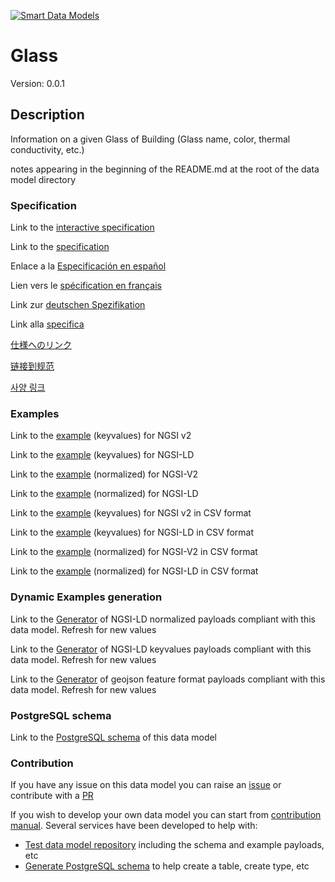 [![Smart Data Models](https://smartdatamodels.org/wp-content/uploads/2022/01/SmartDataModels_logo.png "Logo")](https://smartdatamodels.org)
# Glass
Version: 0.0.1

## Description 

Information on a given Glass of Building (Glass name, color, thermal conductivity, etc.)

notes appearing in the beginning of the README.md at the root of the data model directory
### Specification

Link to the [interactive specification](https://swagger.lab.fiware.org/?url=https://smart-data-models.github.io/dataModel.ZEB/Glass/swagger.yaml)

Link to the [specification](https://github.com/smart-data-models/dataModel.ZEB/blob/master/Glass/doc/spec.md)

Enlace a la [Especificación en español](https://github.com/smart-data-models/dataModel.ZEB/blob/master/Glass/doc/spec_ES.md)

Lien vers le [spécification en français](https://github.com/smart-data-models/dataModel.ZEB/blob/master/Glass/doc/spec_FR.md)

Link zur [deutschen Spezifikation](https://github.com/smart-data-models/dataModel.ZEB/blob/master/Glass/doc/spec_DE.md)

Link alla [specifica](https://github.com/smart-data-models/dataModel.ZEB/blob/master/Glass/doc/spec_IT.md)

[仕様へのリンク](https://github.com/smart-data-models/dataModel.ZEB/blob/master/Glass/doc/spec_JA.md)

[链接到规范](https://github.com/smart-data-models/dataModel.ZEB/blob/master/Glass/doc/spec_ZH.md)

[사양 링크](https://github.com/smart-data-models/dataModel.ZEB/blob/master/Glass/doc/spec_KO.md)
### Examples

Link to the [example](https://smart-data-models.github.io/dataModel.ZEB/Glass/examples/example.json) (keyvalues) for NGSI v2

Link to the [example](https://smart-data-models.github.io/dataModel.ZEB/Glass/examples/example.jsonld) (keyvalues) for NGSI-LD

Link to the [example](https://smart-data-models.github.io/dataModel.ZEB/Glass/examples/example-normalized.json) (normalized) for NGSI-V2

Link to the [example](https://smart-data-models.github.io/dataModel.ZEB/Glass/examples/example-normalized.jsonld) (normalized) for NGSI-LD

Link to the [example](https://github.com/smart-data-models/dataModel.ZEB/blob/master/Glass/examples/example.json.csv) (keyvalues) for NGSI v2 in CSV format

Link to the [example](https://github.com/smart-data-models/dataModel.ZEB/blob/master/Glass/examples/example.jsonld.csv) (keyvalues) for NGSI-LD in CSV format

Link to the [example](https://github.com/smart-data-models/dataModel.ZEB/blob/master/Glass/examples/example-normalized.json.csv) (normalized) for NGSI-V2 in CSV format

Link to the [example](https://github.com/smart-data-models/dataModel.ZEB/blob/master/Glass/examples/example-normalized.jsonld.csv) (normalized) for NGSI-LD in CSV format
### Dynamic Examples generation

Link to the [Generator](https://smartdatamodels.org/extra/ngsi-ld_generator.php?schemaUrl=https://raw.githubusercontent.com/smart-data-models/dataModel.ZEB/master/Glass/schema.json&email=info@smartdatamodels.org) of NGSI-LD normalized payloads compliant with this data model. Refresh for new values

Link to the [Generator](https://smartdatamodels.org/extra/ngsi-ld_generator_keyvalues.php?schemaUrl=https://raw.githubusercontent.com/smart-data-models/dataModel.ZEB/master/Glass/schema.json&email=info@smartdatamodels.org) of NGSI-LD keyvalues payloads compliant with this data model. Refresh for new values

Link to the [Generator](https://smartdatamodels.org/extra/geojson_features_generator.php?schemaUrl=https://raw.githubusercontent.com/smart-data-models/dataModel.ZEB/master/Glass/schema.json&email=info@smartdatamodels.org) of geojson feature format payloads compliant with this data model. Refresh for new values
### PostgreSQL schema

Link to the [PostgreSQL schema](https://github.com/smart-data-models/dataModel.ZEB/blob/master/Glass/schema.sql) of this data model
### Contribution

 If you have any issue on this data model you can raise an [issue](https://github.com/smart-data-models/dataModel.ZEB/issues)  or contribute with a [PR](https://github.com/smart-data-models/dataModel.ZEB/pulls)

 If you wish to develop your own data model you can start from [contribution manual](https://bit.ly/contribution_manual). Several services have been developed to help with: 
 - [Test data model repository](https://smartdatamodels.org/index.php/data-models-contribution-api/) including the schema and example payloads, etc
 - [Generate PostgreSQL schema](https://smartdatamodels.org/index.php/sql-service/) to help create a table, create type, etc